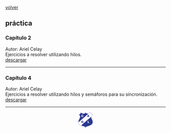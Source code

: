 
[volver](index.md)<br/>
## práctica

### Capítulo 2
Autor: Ariel Celay<br/>
Ejercicios a resolver utilizando hilos.<br/>
<a href="practica/capitulo-2-practica.pdf" target="_blank">descargar</a>

<hr/>

### Capítulo 4
Autor: Ariel Celay<br/>
Ejercicios a resolver utilizando hilos y semáforos para su sincronización.<br/>
<a href="practica/capitulo-4-practica.pdf" target="_blank">descargar</a>

<hr/>

<center><img src="imagenes/logo-lamadrid-1.png" /></center>
